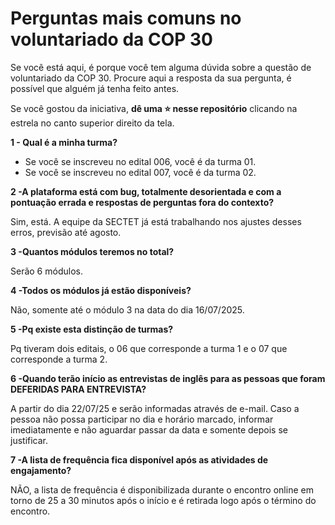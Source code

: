 # Perguntas mais comuns no voluntariado da COP 30
Se você está aqui, é porque você tem alguma dúvida sobre a questão de voluntariado da COP 30. Procure aqui a resposta da sua pergunta, é possível que alguém já tenha feito antes. 

Se você gostou da iniciativa, **dê uma ⭐ nesse repositório** clicando na estrela no canto superior direito da tela.

**1 - Qual é a minha turma?**

* Se você se inscreveu no edital 006, você é da turma 01.
* Se você se inscreveu no edital 007, você é da turma 02.

**2 -A plataforma está com bug, totalmente desorientada e com a pontuação errada e respostas de perguntas fora do contexto?**

Sim, está. A equipe da SECTET já está trabalhando nos ajustes desses erros, previsão até agosto.

**3 -Quantos módulos teremos no total?**

Serão 6 módulos.

**4 -Todos os módulos já estão disponíveis?**

Não, somente até o módulo 3 na data do dia 16/07/2025.

**5 -Pq existe esta distinção de turmas?**

Pq tiveram dois editais, o 06 que corresponde a turma 1 e o 07 que corresponde a turma 2.

**6 -Quando terão início as entrevistas de inglês para as pessoas que foram DEFERIDAS PARA ENTREVISTA?**

A partir do dia 22/07/25 e serão informadas através de e-mail. Caso a pessoa não possa participar no dia e horário marcado, informar imediatamente e não aguardar passar da data e somente depois se justificar.

**7 -A lista de frequência fica disponível após as atividades de engajamento?**

NÃO, a lista de frequência é disponibilizada durante o encontro online em torno de 25 a 30 minutos após o início e é retirada logo após o término do encontro.
